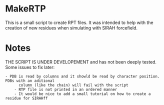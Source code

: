 # MakeRTP

This is a small script to create RPT files.
It was intended to help with the creation of new residues 
when simulating with SIRAH forcefield.


# Notes

THE SCRIPT IS UNDER DEVELOPEMENT and has not been deeply tested.
Some issues to fix later:

	- PDB is read by columns and it showld be read by character position. PDBs with an aditional
          column (like the chain) will fail with the script
        - RTP file is not printed in an ordered manner
        - It would be nice to add a small tutorial on how to create a residue for SIRAHff
